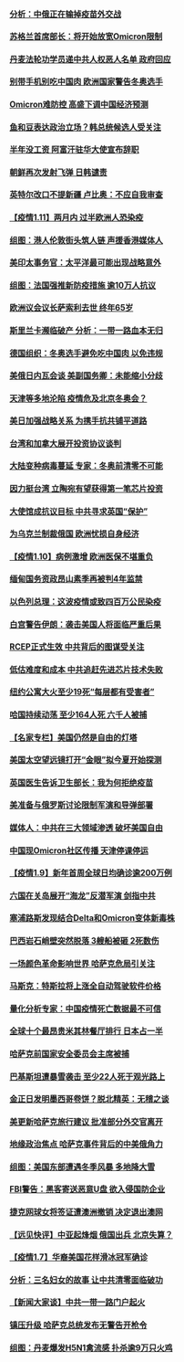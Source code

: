 #### [分析：中俄正在输掉疫苗外交战](../pages/nsc418/n13497993.md) 
#### [苏格兰首席部长：将开始放宽Omicron限制](../pages/nsc418/n13497756.md) 
#### [丹麦法轮功学员递中共人权恶人名单 政府回应](../pages/nsc418/n13497482.md) 
#### [别带手机别吃中国肉 欧洲国家警告冬奥选手](../pages/nsc418/n13497754.md) 
#### [Omicron难防控 高盛下调中国经济预测](../pages/nsc418/n13497725.md) 
#### [鱼和豆表达政治立场？韩总统候选人受关注](../pages/nsc418/n13497594.md) 
#### [半年没工资 阿富汗驻华大使宣布辞职](../pages/nsc418/n13497512.md) 
#### [朝鲜再次发射飞弹 日韩谴责](../pages/nsc418/n13497080.md) 
#### [英特尔改口不提新疆 卢比奥：不应自我审查](../pages/nsc418/n13496961.md) 
#### [【疫情1.11】两月内 过半欧洲人恐染疫](../pages/nsc418/n13496739.md) 
#### [组图：港人伦敦街头筑人链 声援香港媒体人](../pages/nsc418/n13494863.md) 
#### [美印太事务官：太平洋最可能出现战略意外](../pages/nsc418/n13496757.md) 
#### [组图：法国强推新防疫措施 逾10万人抗议](../pages/nsc418/n13494675.md) 
#### [欧洲议会议长萨索利去世 终年65岁](../pages/nsc418/n13496545.md) 
#### [斯里兰卡濒临破产 分析：一带一路血本无归](../pages/nsc418/n13495938.md) 
#### [德国组织：冬奥选手避免吃中国肉 以免违规](../pages/nsc418/n13496337.md) 
#### [美俄日内瓦会谈 美副国务卿：未能缩小分歧](../pages/nsc418/n13495457.md) 
#### [天津等多地沦陷 疫情危及北京冬奥会？](../pages/nsc418/n13495505.md) 
#### [美日加强战略关系 为携手抗共铺平道路](../pages/nsc418/n13495702.md) 
#### [台湾和加拿大展开投资协议谈判](../pages/nsc418/n13495510.md) 
#### [大陆变种病毒蔓延 专家：冬奥前清零不可能](../pages/nsc418/n13495427.md) 
#### [因力挺台湾 立陶宛有望获得第一笔芯片投资](../pages/nsc418/n13495240.md) 
#### [大使馆成抗议目标 中共寻求英国“保护”](../pages/nsc418/n13494830.md) 
#### [为乌克兰制裁俄国 欧洲忧损自身经济](../pages/nsc418/n13495027.md) 
#### [【疫情1.10】病例激增 欧洲医保不堪重负](../pages/nsc418/n13494711.md) 
#### [缅甸国务资政昂山素季再被判4年监禁](../pages/nsc418/n13494540.md) 
#### [以色列总理：这波疫情或致四百万公民染疫](../pages/nsc418/n13493948.md) 
#### [白宫警告伊朗：袭击美国人将面临严重后果](../pages/nsc418/n13493705.md) 
#### [RCEP正式生效 中共背后的图谋受关注](../pages/nsc418/n13493195.md) 
#### [低估难度和成本 中共追赶先进芯片技术失败](../pages/nsc418/n13493127.md) 
#### [纽约公寓大火至少19死“每层都有受害者”](../pages/nsc418/n13493042.md) 
#### [哈国持续动荡 至少164人死 六千人被捕](../pages/nsc418/n13492966.md) 
#### [【名家专栏】美国仍然是自由的灯塔](../pages/nsc418/n13492682.md) 
#### [美国太空望远镜打开“金眼”拟今夏开始探测](../pages/nsc418/n13492779.md) 
#### [英国医生告诉卫生部长：我为何拒绝疫苗](../pages/nsc418/n13492751.md) 
#### [美准备与俄罗斯讨论限制军演和导弹部署](../pages/nsc418/n13492749.md) 
#### [媒体人：中共在三大领域渗透 破坏美国自由](../pages/nsc418/n13489614.md) 
#### [中国现Omicron社区传播 天津停课停运](../pages/nsc418/n13492307.md) 
#### [【疫情1.9】新年首周全球日均确诊逾200万例](../pages/nsc418/n13492025.md) 
#### [六国在关岛展开“海龙”反潜军演 剑指中共](../pages/nsc418/n13491098.md) 
#### [塞浦路斯发现结合Delta和Omicron变体新毒株](../pages/nsc418/n13491341.md) 
#### [巴西岩石峭壁突然脱落 3艘船被砸 2死数伤](../pages/nsc418/n13491080.md) 
#### [一场颜色革命影响世界 哈萨克危局引关注](../pages/nsc418/n13490560.md) 
#### [马斯克：特斯拉将上涨全自动驾驶软件价格](../pages/nsc418/n13491104.md) 
#### [量化分析专家：中国疫情死亡数据最不可信](../pages/nsc418/n13489286.md) 
#### [全球十个最昂贵米其林餐厅排行 日本占一半](../pages/nsc418/n13490893.md) 
#### [哈萨克前国家安全委员会主席被捕](../pages/nsc418/n13490806.md) 
#### [巴基斯坦遭暴雪袭击 至少22人死于观光路上](../pages/nsc418/n13490700.md) 
#### [金正日发明墨西哥卷饼？脱北精英：无稽之谈](../pages/nsc418/n13490484.md) 
#### [美更新哈萨克旅行建议 批准部分外交官离开](../pages/nsc418/n13490520.md) 
#### [地缘政治焦点 哈萨克事件背后的中美俄角力](../pages/nsc418/n13489542.md) 
#### [组图：美国东部遭遇冬季风暴 多地降大雪](../pages/nsc418/n13490225.md) 
#### [FBI警告：黑客寄送恶意U盘 欲入侵国防企业](../pages/nsc418/n13490143.md) 
#### [捷克网球女将签证遭澳洲撤销 决定退出澳网](../pages/nsc418/n13489947.md) 
#### [【远见快评】中亚起烽烟 俄国出兵 北京失算？](../pages/nsc418/n13489383.md) 
#### [【疫情1.7】华裔美国花样滑冰冠军确诊](../pages/nsc418/n13488304.md) 
#### [分析：三名妇女的故事 让中共清零面临破功](../pages/nsc418/n13488945.md) 
#### [【新闻大家谈】中共一带一路门户起火](../pages/nsc418/n13488835.md) 
#### [镇压升级 哈萨克总统发布无警告开枪令](../pages/nsc418/n13488822.md) 
#### [组图：丹麦爆发H5N1禽流感 扑杀逾9万只火鸡](../pages/nsc418/n13488442.md) 
